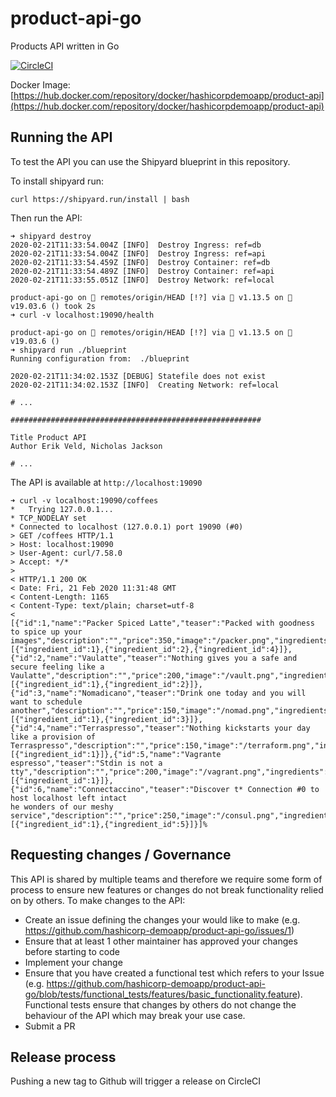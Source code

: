 # product-api-go
Products API written in Go

[![CircleCI](https://circleci.com/gh/hashicorp-demoapp/product-api-go.svg?style=svg)](https://circleci.com/gh/hashicorp-demoapp/product-api-go)  

Docker Image: [https://hub.docker.com/repository/docker/hashicorpdemoapp/product-api](https://hub.docker.com/repository/docker/hashicorpdemoapp/product-api)


## Running the API

To test the API you can use the Shipyard blueprint in this repository.

To install shipyard run:

```
curl https://shipyard.run/install | bash
```

Then run the API:

```
➜ shipyard destroy
2020-02-21T11:33:54.004Z [INFO]  Destroy Ingress: ref=db
2020-02-21T11:33:54.004Z [INFO]  Destroy Ingress: ref=api
2020-02-21T11:33:54.459Z [INFO]  Destroy Container: ref=db
2020-02-21T11:33:54.489Z [INFO]  Destroy Container: ref=api
2020-02-21T11:33:55.051Z [INFO]  Destroy Network: ref=local

product-api-go on  remotes/origin/HEAD [!?] via 🐹 v1.13.5 on 🐳 v19.03.6 () took 2s 
➜ curl -v localhost:19090/health 

product-api-go on  remotes/origin/HEAD [!?] via 🐹 v1.13.5 on 🐳 v19.03.6 () 
➜ shipyard run ./blueprint
Running configuration from:  ./blueprint

2020-02-21T11:34:02.153Z [DEBUG] Statefile does not exist
2020-02-21T11:34:02.153Z [INFO]  Creating Network: ref=local

# ...

########################################################

Title Product API
Author Erik Veld, Nicholas Jackson

# ...
```

The API is available at `http://localhost:19090`

```
➜ curl -v localhost:19090/coffees
*   Trying 127.0.0.1...
* TCP_NODELAY set
* Connected to localhost (127.0.0.1) port 19090 (#0)
> GET /coffees HTTP/1.1
> Host: localhost:19090
> User-Agent: curl/7.58.0
> Accept: */*
> 
< HTTP/1.1 200 OK
< Date: Fri, 21 Feb 2020 11:31:48 GMT
< Content-Length: 1165
< Content-Type: text/plain; charset=utf-8
< 
[{"id":1,"name":"Packer Spiced Latte","teaser":"Packed with goodness to spice up your images","description":"","price":350,"image":"/packer.png","ingredients":[{"ingredient_id":1},{"ingredient_id":2},{"ingredient_id":4}]},{"id":2,"name":"Vaulatte","teaser":"Nothing gives you a safe and secure feeling like a Vaulatte","description":"","price":200,"image":"/vault.png","ingredients":[{"ingredient_id":1},{"ingredient_id":2}]},{"id":3,"name":"Nomadicano","teaser":"Drink one today and you will want to schedule another","description":"","price":150,"image":"/nomad.png","ingredients":[{"ingredient_id":1},{"ingredient_id":3}]},{"id":4,"name":"Terraspresso","teaser":"Nothing kickstarts your day like a provision of Terraspresso","description":"","price":150,"image":"/terraform.png","ingredients":[{"ingredient_id":1}]},{"id":5,"name":"Vagrante espresso","teaser":"Stdin is not a tty","description":"","price":200,"image":"/vagrant.png","ingredients":[{"ingredient_id":1}]},{"id":6,"name":"Connectaccino","teaser":"Discover t* Connection #0 to host localhost left intact
he wonders of our meshy service","description":"","price":250,"image":"/consul.png","ingredients":[{"ingredient_id":1},{"ingredient_id":5}]}]%   
```

## Requesting changes / Governance
This API is shared by multiple teams and therefore we require some form of process to ensure new features or changes do not break functionality
relied on by others. To make changes to the API:

* Create an issue defining the changes your would like to make (e.g. https://github.com/hashicorp-demoapp/product-api-go/issues/1)
* Ensure that at least 1 other maintainer has approved your changes before starting to code
* Implement your change
* Ensure that you have created a functional test which refers to your Issue (e.g. https://github.com/hashicorp-demoapp/product-api-go/blob/tests/functional_tests/features/basic_functionality.feature). Functional tests ensure that changes by others do not change the behaviour of the API which may break your use case.
* Submit a PR


## Release process

Pushing a new tag to Github will trigger a release on CircleCI
